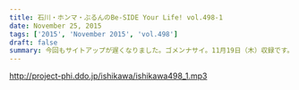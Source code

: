 ```yaml
---
title: 石川・ホンマ・ぶるんのBe-SIDE Your Life! vol.498-1
date: November 25, 2015
tags: ['2015', 'November 2015', 'vol.498']
draft: false
summary: 今回もサイトアップが遅くなりました。ゴメンナサイ。11月19日（木）収録です。NANJO
---
```


http://project-phi.ddo.jp/ishikawa/ishikawa498_1.mp3
